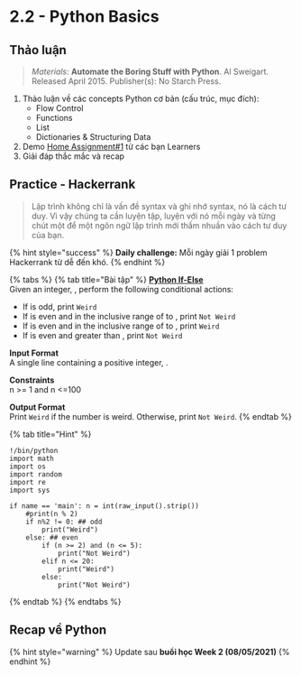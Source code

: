 # 2.2 - Python Basics

## Thảo luận 

> _Materials_: **Automate the Boring Stuff with Python**. Al Sweigart. Released April 2015. Publisher\(s\): No Starch Press.

1. Thảo luận về các concepts Python cơ bản \(cấu trúc, mục đích\):
   * Flow Control
   * Functions
   * List
   * Dictionaries & Structuring Data
2. Demo [Home Assignment\#1](../1-data-strategy-and-metrics/1.4-home-assignment.md) từ các bạn Learners
3. Giải đáp thắc mắc và recap

## Practice - Hackerrank 

> Lập trình không chỉ là vấn đề syntax và ghi nhớ syntax, nó là cách tư duy. Vì vậy chúng ta cần luyện tập, luyện với nó mỗi ngày và từng chút một để một ngôn ngữ lập trình mới thấm nhuần vào cách tư duy của bạn.

{% hint style="success" %}
**Daily challenge:** Mỗi ngày giải 1 problem Hackerrank từ dễ đến khó.
{% endhint %}

{% tabs %}
{% tab title="Bài tập" %}
[**Python If-Else**](https://www.hackerrank.com/challenges/py-if-else/problem)  
Given an integer, , perform the following conditional actions:

* If  is odd, print `Weird`
* If  is even and in the inclusive range of  to , print `Not Weird`
* If  is even and in the inclusive range of  to , print `Weird`
* If  is even and greater than , print `Not Weird`

**Input Format**  
A single line containing a positive integer, .

**Constraints**  
n &gt;= 1 and n &lt;=100

**Output Format**  
Print `Weird` if the number is weird. Otherwise, print `Not Weird`.
{% endtab %}

{% tab title="Hint" %}


```text
!/bin/python
import math 
import os 
import random 
import re 
import sys

if name == 'main': n = int(raw_input().strip())
    #print(n % 2)
    if n%2 != 0: ## odd
        print("Weird")
    else: ## even
        if (n >= 2) and (n <= 5):
            print("Not Weird")
        elif n <= 20:
            print("Weird")
        else:
            print("Not Weird")
```
{% endtab %}
{% endtabs %}

## Recap về Python  

{% hint style="warning" %}
Update sau **buổi học Week 2 \(08/05/2021\)**
{% endhint %}

